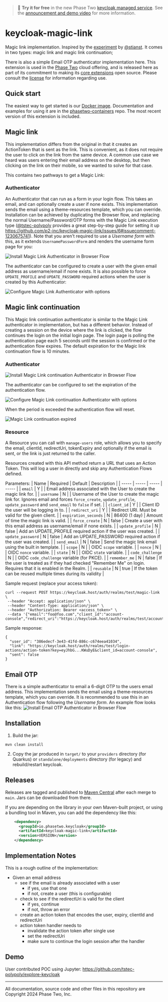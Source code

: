 > :rocket: **Try it for free** in the new Phase Two [keycloak managed service](https://phasetwo.io/?utm_source=github&utm_medium=readme&utm_campaign=keycloak-magic-link). See the [announcement and demo video](https://phasetwo.io/blog/self-service/) for more information.

# keycloak-magic-link

Magic link implementation. Inspired by the [experiment](https://github.com/stianst/keycloak-experimental/tree/main/magic-link) by [@stianst](https://github.com/stianst).
It comes in two types: magic link and magic link continuation;

There is also a simple Email OTP authenticator implementation here.
This extension is used in the [Phase Two](https://phasetwo.io) cloud offering, and is released here as part of its commitment to making its [core extensions](https://phasetwo.io/docs/introduction/open-source) open source. Please consult the [license](COPYING) for information regarding use.

## Quick start

The easiest way to get started is our [Docker image](https://quay.io/repository/phasetwo/phasetwo-keycloak?tab=tags). Documentation and examples for using it are in the [phasetwo-containers](https://github.com/p2-inc/phasetwo-containers) repo. The most recent version of this extension is included.

## Magic link

This implementation differs from the original in that it creates an ActionToken that is sent as the link. This is convenient, as it does not require the user to click on the link from the same device. A common use case we heard was users entering their email address on the desktop, but then clicking on the link on their mobile, so we wanted to solve for that case.

This contains two pathways to get a Magic Link:

### Authenticator

An Authenticator that can run as a form in your login flow. This takes an email, and can optionally create a user if none exists. This implementation sends the email using a theme-resources template, which you can override. Installation can be achieved by duplicating the Browser flow, and replacing the normal Username/Password/OTP forms with the Magic Link execution type ([@tstec-polypoly](https://github.com/tstec-polypoly) provides a great step-by-step guide for setting it up https://github.com/p2-inc/keycloak-magic-link/issues/6#issuecomment-1230675741). Note that you aren't required to use a _Username form_ with this, as it extends `UsernamePasswordForm` and renders the username form page for you:

![Install Magic Link Authenticator in Browser Flow](docs/assets/magic-link-authenticator.png)

The authenticator can be configured to create a user with the given email address as username/email if none exists. It is also possible to force `UPDATE_PROFILE` and `UPDATE_PASSWORD` required actions when the user is created by this Authenticator:

![Configure Magic Link Authenticator with options](docs/assets/magic-link-config.png)

## Magic link continuation

This Magic link continuation authenticator is similar to the Magic Link authenticator in implementation, but has a different behavior. Instead of creating a session on the device where the link is clicked, the flow continues the login on the initial login page. The login page is polling the authentication page each 5 seconds until the session is confirmed or the authentication flow expires. The default expiration for the Magic link continuation flow is 10 minutes.

### Authenticator

![Install Magic Link continuation Authenticator in Browser Flow](docs/assets/magic-link-continuation-authenticator.png)

The authenticator can be configured to set the expiration of the authentication flow.

![Configure Magic Link continuation Authenticator with options](docs/assets/magic-link-continuation-config.png)

When the period is exceeded the authentication flow will reset.

![Magic Link continuation expired](docs/assets/magic-link-continuation-expiration.png)

### Resource

A Resource you can call with `manage-users` role, which allows you to specify the email, clientId, redirectUri, tokenExpiry and optionally if the email is sent, or the link is just returned to the caller.

Resources created with this API method return a URL that uses an Action Token. This will log a user in directly and skip any Authentication Flows defined. 

Parameters:
| Name | Required | Default | Description |
| ----- | ----- | ----- | ----- |
| `email` | Y | | Email address associated with the User to create the magic link for. |
| `username` | N | | Username of the User to create the magic link for. Ignores email and forces `force_create`, `update_profile`, `update_password` and `send_email` to `false` if set. |
| `client_id` | Y | | Client ID the user will be logging in to. |
| `redirect_uri` | Y | | Redirect URI. Must be valid for the given client. |
| `expiration_seconds` | N | 86400 (1 day) | Amount of time the magic link is valid. |
| `force_create` | N | false | Create a user with this email address as username/email if none exists. |
| `update_profile` | N | false | Add an UPDATE_PROFILE required action if the user was created. |
| `update_password` | N | false | Add an UPDATE_PASSWORD required action if the user was created. |
| `send_email` | N | false | Send the magic link email using the built in template. |
| `scope` | N | | OIDC `scope` variable. |
| `nonce` | N | | OIDC `nonce` variable. |
| `state` | N | | OIDC `state` variable. |
| `code_challenge` | N | | OIDC `code_challenge` variable (for PKCE). |
| `remember_me` | N | false | If the user is treated as if they had checked "Remember Me" on login. Requires that it is enabled in the Realm. |
| `reusable` | N | true | If the token can be reused multiple times during its validity |

Sample request (replace your access token):

```
curl --request POST https://keycloak.host/auth/realms/test/magic-link \
 --header "Accept: application/json" \
 --header "Content-Type: application/json" \
 --header "Authorization: Bearer <access_token>" \
 --data '{"email":"foo@foo.com","client_id":"account-console","redirect_uri":"https://keycloak.host/auth/realms/test/account/","expiration_seconds":3600,"force_create":true,"update_profile":true,"update_password":true,"send_email":false}'
```

Sample response:

```
{
  "user_id": "386edecf-3e43-41fd-886c-c674eea41034",
  "link": "https://keycloak.host/auth/realms/test/login-actions/action-token?key=eyJhbG...KWuDyE&client_id=account-console",
  "sent": false
}
```

## Email OTP

There is a simple authenticator to email a 6-digit OTP to the users email address. This implementation sends the email using a theme-resources template, which you can override. It is recommended to use this in an Authentication flow following the _Username form_. An example flow looks like this:
![Install Email OTP Authenticator in Browser Flow](docs/assets/email-otp-authenticator.png)

## Installation

1. Build the jar:

```
mvn clean install
```

2. Copy the jar produced in `target/` to your `providers` directory (for Quarkus) or `standalone/deployments` directory (for legacy) and rebuild/restart keycloak.

## Releases

Releases are tagged and published to [Maven Central](https://repo1.maven.org/maven2/io/phasetwo/keycloak/keycloak-magic-link/) after each merge to `main`. Jars can be downloaded from there.

If you are depending on the library in your own Maven-built project, or using a bundling tool in Maven, you can add the dependency like this:

```xml
    <dependency>
      <groupId>io.phasetwo.keycloak</groupId>
      <artifactId>keycloak-magic-link</artifactId>
      <version>VERSION</version>
    </dependency>
```

## Implementation Notes

This is a rough outline of the implementation:

- Given an email address
  - see if the email is already associated with a user
    - if yes, use that one
    - if not, create a user (this is configurable)
  - check to see if the redirectUri is valid for the client
    - if yes, continue
    - if not, throw an error
  - create an action token that encodes the user, expiry, clientId and redirectUri
  - action token handler needs to
    - invalidate the action token after single use
    - set the redirectUri
    - make sure to continue the login session after the handler

## Demo

User contributed POC using Jupyter: https://github.com/tstec-polypoly/explore-keycloak

---

All documentation, source code and other files in this repository are Copyright 2024 Phase Two, Inc.
